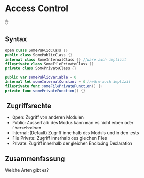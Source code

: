# Access Control
✋

## Syntax

```swift
open class SomePublicClass {}
public class SomePublicClass {}
internal class SomeInternalClass {} //wäre auch implizit
fileprivate class SomeFilePrivateClass {}
private class SomePrivateClass {}

public var somePublicVariable = 0
internal let someInternalConstant = 0 //wäre auch implizit
fileprivate func someFilePrivateFunction() {}
private func somePrivateFunction() {}
```

##  Zugriffsrechte

- Open: Zugriff von anderen Modulen
- Public: Ausserhalb des Modus kann man es nicht erben oder überschreiben
- Internal: (Default) Zugriff innerhalb des Moduls und in den tests
- File Private: Zugriff innerhalb des gleichen Files
- Private: Zugriff innerhalb der gleichen Enclosing Declaration

## Zusammenfassung
Welche Arten gibt es?